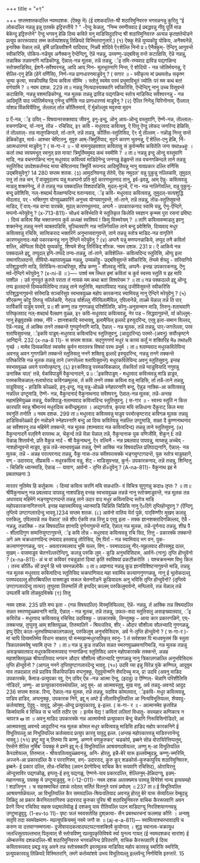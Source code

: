 +++
title = "०९"

+++
सप्तमशतकदल्लि नवमदशक. (ऎक्कु मॆ) 
(ई दशकदल्लि-श्री शठारिमुनिवररु भगवन्ननन्नु कुरितु “ई लोकदल्लि नन्नन्नु इन्नू एतक्कॆ इट्टिरुत्तीयॆ ? ” -ऎन्दु केळलु, “निम्म रमणीयवाद ई प्रबद्धवन्नु नीवु पूर्ति माड बेकॆन्दु इट्टिरुत्तेनॆ” ऎन्दु भगवनु हेळि दिव्य कवितॆ यनु माडिसिदुदरिन्द श्री शठारिमुनिवररु अत्यन्न कृतज्ञतॆयॊडनॆ प्रत्युप काररूपवाद तम्म कर्तव्यांशवन्नु तिळियदॆ विस्मितरागुत्तारॆ.) 
(१) ऎक्कु मॆन्नॆ युय्यकॊट्टु पोकिय, 
अनैक्यनॆन्नॆ, इनाक्कि यॆन्नाल् तन्नॆ, इर्मि प्राडियवीशनै यादियाद, निन्नर्वॆ शोदिये ऎ९शॆल्लि निनो 
प्र॥ ऎनैक्कुम्- ऎन्दिगू आगुवन्तॆ स्वीकरिसि, पोकिय-नडॆयुव अनैक्कनु ऎन्दॆन्दिगू, ऎन्नॆ नन्नन्नु, उय्यण्णु-उद्बविसु वन्तॆ कटाक्षिसि, ऎन्नॆ नन्नन्नु, तन्नाक्कि तन्नवनागि माडिकॊण्डु, ऎन्नाल्-नन्न मूलक, तन्नॆ तन्नन्नु, र्इ तमि-रम्यवाद द्राविड पद्यगळिन्द स्तोत्रमाडिसिद, ईशनै-सर्वेश्वरनन्नु, आदि आय् निन- मूलभूतनागि निन्त, ऎ शोदियॊ - नन्न जोतिर्मयनन्नु, ऎ शॆल्लि-एनु हेळि (हेगॆ वर्णिसि), निर्ण-नन्न प्राणधारणमाडुवॆनु ? 
( सगार ॥ - 
स्वीकृत्य मां प्रथमतो७ सकृष्ण भूम्या कृत्वा, स्वकीयमिह दिव्य कवित्व सीम्मि । स्तोतुं स्वमेव परमं प्रभुमादिभूतं ज्योतिः परं मम कथं बत! वर्णयामि ? ॥ 
नवम दशक. 
229 
ता॥ नन्नन्नु नित्यदास्यक्कागि स्वीकरिसि, ऎन्दॆन्दिगू नानु उच्च विसुवन्तॆ कटाक्षिसि, नन्नन्नु वशमाडिकॊण्डु, नन्न मूलक तन्नन्नु द्राविड पद्यगळिन्द स्तोत्र माडिसिद सर्वॆश्वरनन्नु - नन्न आदिमूर्ति याद ज्योतिर्मयनन्नु एनॆन्दु वर्णिसि नन्न प्राणधारणवं माडुवॆनु ? 
(२) ऎल्लि निनॆन्नु यिरिनॊनाम्, 
र्ऎल्लाल् र्याशन्न र्विकविर्यॆपित्तु, र्तल्लाल् र्तात 
कीर्तित्तमार्य, ऎं 
र्मुकॊल्लुव मवुरुवा मुदन 

प्र र्ऎ-नन्न, र्इ उयिर् – विषयानरसक्तवाद जीवनु, इनु-इन्दु, ऒनु आय-ऒन्दु वस्तुवागि, ऎण्णॆ-नन्न, तॊल्लाल्- वचनगळिन्द, र्या-नानु, तॊन्न - रचिसिद, इ९ कवि - मधुरवाद कवित्ववु, ऎ पित्तु ऎन्दु लोकद जनरिन्द हेळिसि, र्त तॊल्लाल्- तन्न मातुगळिन्दले, र्ता-ताने, तन्नॆ तन्नन्नु, कीर्तित्त-स्तुतिसिद, ऎ९ र्मु तॊल्लम् - नन्नॊळु निन्तु सन्तॆ हेळिकॊडुव, मार्य- आश्चर चेष्टितनु, मूवुरु आम्-त्रिमूर्तियाद, मुदने कारण भूतनन्नु, ऎं शॆल्लि-एनु हेळि, र्नि-आत्मधारणवं माडुवॆनु ? 
( स-गा-र ॥ - 
यो मामनुग्रहवशात् कवितासु सं कुर्वन्ममैव कवितेति जना यथा७७हुः । कर्ता तथा स्वयमभूत् स्वनुत् प्रस माया! त्रिमूर्तिममुमद कथं स्वमीमि ? ॥ 
ता॥ नन्नन्नु इन्दु ऒन्दु वस्तुवागि माडि, नन्न वचनगळिन्द नानु मधुरवाद कवित्ववं माडिदॆनॆन्दु जनगळु हेळुवन्तॆ तन्न वचनगळिन्दले ताने तन्नन्नु स्तुतिसिद उपदेशकर्तनाद माया चेष्टितनाद त्रिमूर्ति रूपनाद आदिमूर्तियन्नु नानु यावप्रकार दल्लि वर्णिसि उद्बविसुवॆनु? 
14 
280 
सप्तम शतक. 
(३) आमुदनिवनन्नु र्ततेयॆ, ऎक् 
नमुदल' वन्नु पुकुन्नु नल्लिकवि, तूमुदल् पत्तु र्ता तन्न चन, ऎं वायुमुदलप्प यन्नु मअप्पनो 
प्रति मुर्द कारणभूतनाद तानु, इर्व-इवन्नु, आम् ऎन्नु- कवित्ववन्नु माडलु शक्तनॆन्दु, र्त ते तन्नन्नु नन्न पक्कदल्लि विशदपडिसि, मुदल्-मुञ्चॆ, ऎं ना- नन्न नालिगॆयल्लि, वन्नु पुकुनु- बन्दु प्रवेशिसि, नल्-शब्दार्थ वैलक्षण्यदिन्द श्लान्यवाद, र्इ कवि- मधुरवाद कवित्ववन्नु, तूमुदल्-सत्यशुद्धि मॊदलाद, पर् - भक्तिगुण योगवुळ्ळवरिगॆ अनुभव योग्यवागुवन्तॆ, र्ता-ताने, तन्नॆ तन्नन्नु, तॊन्न-स्तुतिसुवन्तॆ माडिद, ऎं वाय्-नन्न वाग्वा पारक्कॆ, मुदल् कारणभूतनाद, अप्पनै - उपकारकनाद स्वामि यन्नु, ऎनु-ऎन्दिगॆ, मप्पनो-मरॆयुवॆनु ? 
(x-713-811)- 
सो७यं कविर्भवति मे स्तुतिकृत किलेति स्वज्ञान कृन्मम पुरा रसनां प्रविष्टः । दिव्यं कवित्व मिह भक्तजनाय कुर्व 
अध्यक्षं स्वविषयं ! किमु विस्मरेयम् ? ॥ 
तागि कवित्ववम्माडलु इवनु शक्तनॆन्दु तन्नन्नु ननगॆ व्यक्तपडिसि, मुञ्चितवागि नन्न नालिगॆयल्लि ताने बन्दु प्रवेशिसि, दिव्यवाद मधुर कवित्ववन्नु रचिसि, सात्विकराद भक्तरिगॆ अनुभाव्यवागुवन्तॆ, ताने तन्नन्नु स्तोत्र माडिद-नन्न वागृतिगॆ कारणभूतनाद-महो पकारकनन्नु नानु ऎन्दिगॆ मरॆयुवॆनु ? 
(४) अप्पनै यन्नु मणप्पनन्नाकिये, 
तप्पुद तनै कविर्ता शल्लि, ऒप्पिला विद्यॆये युय्यकॊट्टु, शिप्पमॆ शॆय्दु तिरिकिद्द शीरक. 
नवम दशक. 
231 
प्र। ऎ आकिये नन्न पक्कदल्ले इद्दु, तप्पुदल् इनि-तप्पदे तन्य-तन्नन्नु, र्ता-ताने, कविशॆल्लि- कवित्वदिन्द स्तुतिसि, ऒप्पु इला समानरिल्लदन्तॆ, तीवियो-महापापवुळ्ळ नन्नन्नु, उय्यकॊट्टु- उद्बविसुवन्तॆ स्वीकरिसि, तॆप्पमे शॆयदु - सरियागिये परिशुद्धनागि माडि, तिरिकिन-सञ्चरिसुव, शीघ्र कण्णु - शीलवन्नु नोडि, अप्पनै- इन्तह उपकारकनन्नु, ऎनु मर्व-ऎन्दिगॆ मरॆयुवॆनु ? (x-ni-8 ॥ )—- 
पार्श्व मम स्थित इमां कवितां च कुर्व स्वस्य स्तुतिं य इह मापि पाशील । उर्व गुणयुतं कुरुते पराता तं नायकं मम कथा बत! विश्वरेयम ? ॥ 
ता॥ नन्न पक्कदल्ले इद्दु ऒन्दु तप्प इल्लदन्तॆ दिव्यकवितॆयिन्द तन्नन्नु ताने स्तुतिसि, महापापियाद नन्नन्नू उजीविसुवन्तॆ स्वीकरिसि परिशुद्धनागुवन्तॆ सरिमाडि सञ्चरिसुव स्वभाववुळ्ळ महोप कारकनाद स्वामियन्नु नानु ऎन्दिगॆ मरॆयुवॆनु ? 
(५) शीर्‌कण्णु कॊट्टु तिरुन्नु नर्ल्लिकवि, 
नेर्‌पड र्याशॆल्लु नीरॆयिलामैयिल्, ए‌विलानॆन्नॆ, ताळ्मॆ यॆन्नाल् तन्नॆ ति 
पार् परर्विकवि पाडुम् परमरे, 
प्र॥ शी‌ कण्णु तन्न गुणगळन्नु परिशीलिसि, कॊणु-अनुसन्मान माडि, तिरुनु-श्लाघवागि परिष्कृतवाद नल्-शब्दार्थ वैलक्षण वुळ्ळ, इ९ कवि-मधुरवाद कवित्ववन्नु, नेर पड – सिद्धवागुवन्तॆ, र्या कॊल्लुम्-नानु हेळुवुदक्कॆ तक्क, नीरॆ - ज्ञानशकादि स्वभाववु, इलामैयिल् इल्लदॆ इरुवुदरिन्द, एर्‌वु इला-समान विल्लद, ऎन्नॆ-नन्नन्नु, र्त आक्कि तनगॆ तक्कन्तॆ गुणपूर्णनागि माडि, ऎन्नाल् - नन्न मूलक, तन्नॆ तन्नन्नु, पार्-जगत्तॆल्ला, परव श्लाघिसुवन्तह, र्इकवि पाडुम्-मधुरवाद कवित्वदिन्द स्तुतिसुवनु, (आदुदरिन्द) परमरे-(अवनु) सर्वोत्कृष्टने आगिद्दानॆ. 
232 
(x-na-8 11)- 
स 
सप्तम शतक. 
सद्गुणगर्णा मधुरं च काव्यं 
कर्तुं न शक्तिरिह मे७ तथा७पि गृर्च्छ । मामेव दिव्यकवितां स्वयमेव कुर्वन मारतस्त्र विषयां परमः प्रभुर्म । 
ता॥ श्लाम्यवाद मधुरकवितॆयिन्द अवनन्नु अवन गुणगळिगॆ तक्कन्तॆ स्तुतिसलु ननगॆ शक्तियु इल्लदॆ इरुवुदरिन्द, नन्नन्नु तनगॆ तक्कन्तॆ परिष्करिसि नन्न मूलक तन्नन्नु ताने (जगत्तॆल्ला श्लाघिसुवन्तॆ) मधुरकवितॆयिन्द अवनु स्तुतिसुवनु. इन्तह स्वभाववुळ्ळ अवने परमोत्कृष्टनु. 
(६) इ९कविपाडु 
परमकविकळाल्, 
र्तकविर्ता तन्नॆ प्पाडुवियादि नगुवन्नु डनाक्कि याल्' तन्नॆ, र्वकविपाडुर्मॆ वैकुन्दनादने, 
प्र॥ र्इकविपाडुम् - मधुरवाद कवित्ववन्नु माडि हाडुव, परमकविकळाल्-श्लाघोराद कविगळमूलक, र्त कवि तनगॆ तक्क कवित्व वन्नु माडिसि, र्ता तन्नै-ताने तन्नन्नु, पाडुवियादु - हाडिसि कॊळ्ळदॆ, इनु-इन्दु, नन्नु वन्नु-ऒळ्ळॆ स्नेहपरनागि बन्दु, ऎन्नुड नाक्कि-आ कवित्ववन्नु नन्नल्लि उण्टुमाडि, ऎण्णॆ- नन्न, वैकुन्दनार्द वैकुनाथनाद सर्वॆश्वरनु, ऎन्नाल्-नन्न मूलक, तन्नॆ-अन्तह महामहिमॆयुळ्ळ तन्नन्नु, र्वकविपाडु-श्लाम्यवाद कवित्वदिन्द स्तुतिसुवनु. 
( स-गार ॥ - 
स्वस्य स्तुतिं न किल कारयति स्वन्नु श्रीमानयं मधुरदिव्य कवीन्द्रमूलात । अद्यागतोत्र, कृपया मयि सन्निधाना दैकुराट् किल मया स्वनुतिं तनोति ॥ 
नवम दशक. 
299 
ता॥ मधुरवाद कवित्ववन्नु माडुव परमोत्कृष्टराद कविगळ मूलक तन्नन्नु हाडिसिकॊळ्ळदॆ ईग नन्नॊडनॆ स्नेहपरनागि बन्दु आ दिव्य कवितॆयन्नु नन्नल्लि उण्टुमाडि, साक्षा दै कुण्णनाथनाद आ सर्वॆश्वरनु तन्न महिमॆगॆ तक्कन्तॆ, नन्न मूलक (शाम्यवाद नन्न कवित्वदिन्द) तन्नन्नु ताने स्तुतिसुवनु. 
(७) वैकुन्दनादर्नॆ वल्‌विनै वायस्थ अ, 
चॆ‌कुर्न्द तन्नॆ यॆन्ना यॆन्नाल् तन्नॆ, वैकुन्दनाक पुक वणिजीवि, 
शॆकुन् 
E 
तन्नॆ यॆन्नाळ् शितार्वनो, 
प्रति वैकुन्न नार्द - श्री वैकुनाथनु, ऎ९ वल्विनै - नन्न प्रबलवाद पापवन्नु, माय्सन्नु अच्चॆय् - नाशहॊन्दुवन्तॆ माडुव, कुन्न तन्नॆ-स्वभाववुळ्ळ तन्नन्नु, ऎण्णॆ आक्कि नन्न विषयदल्लि प्रतिपाद्यनागि, ऎन्नाल्- नन्न मूलक, तन्नॆ - अन्नह परात्परनाद तन्नन्नु, वैकु नाक-तन्न सर्वॆश्वरत्वक्कॆ भङ्गवुण्टागदन्तॆ, पुक स्तोत्र माडुवहागॆ, वण् - उदारवाद, तीव्रकवि – मधुरकवित्व वन्नु, शॆट् - माडिसुवन्तह, कुर्न्- उपकारकनाद, तन्नॆ तन्नन्नु, शिन्दित्तु - चिन्निसि ध्यानमाडि, ऎन्नाळ् -- यावाग, आर्वनो - तृप्ति 
हॊ०दुवॆनु ? 
(A-na-811)- 
वैकुनाथ इह मे प्रबलाघहना 
3 

मारतर नुतिमेव हि कर्तुकामः । दिव्यां कवित्व सरणिं मयि सन्नधाति- 
वं विचित्र सुगुणन्नु कदा७ तृप्तः ? ॥ 
ता॥ श्रीवैकुनाथनु नन्न प्रबलवाद पापवन्नु नाशपडिसु वन्तह स्वभाववुळ्ळ तन्नन्ने नानु स्तोत्रमाडुवन्तॆ, नन्न मूलक तन्न अपारवाद महिमॆगॆ भङ्गवुण्टागदन्तॆ तन्नन्नु ताने उदार वाद मधुर कवित्वदिन्द स्तोत्र माडि महोपकारकनागिरुत्तानॆ. इन्तह महास्वामियन्नु ध्यानमाडि चिन्निसि चिन्निसि नानु ऎ०दिगॆ तृप्तिहॊन्दुवनु ? (ऎन्दिगू तृप्तिये उण्टागलारदॆन्दु भाववु.)234 
सप्तम शतक. 
(८) आर्वनो वातिय यॆर्रा पुर्क, 
पार्‌विण्णीर मुखम् कलन्नु परुकिलु, ए‌विलावन्नॆ तन्न यॆन्नाल्' तन्नॆ शी‌प र्एकवि तन्न तित्तु 
प्र एर्‌वु इला - तक्क ज्ञानशक्तादिगळिल्लद, ऎन्नै - नन्नन्नु, तन्नाक्कि - तन्न विषयदल्लि ज्ञानादि पूर्णनागुवन्तॆ माडि, ऎन्नाल् नन्न मूलक, तन्नॆ-पूर्णनाद तन्नन्नु, शीघ्र पै - शीलादिगुण सम्पत्तियुण्टागुवन्तॆ, र्इ कवि तॊन्न - मधुरवाद कवित्ववन्नु रचि सिद, तित्तु - प्रकारक्कॆ तक्कन्तॆ अगॆ अम चक्रधारणदिन्द रम्यवाद हस्तवन्नु तोरिसिद, ऎम् पिर्रा - नन्न स्वामियाद भग वन, पुक-कल्याणगुणगळन्नु, पार् - अवतारस्वलवाद भूमि यल्ल, विण् - परमपददल्लू नीर्-व्यूहलवाद क्षीरसमुद्र दल्ल, मुखम् - वासमाडुव चेतनरॆल्लरॊन्दिगू, कलन्नु परुकि लुम् - कूडि अनुभविसिदरू, आर्वनॆ-(नानु) तृप्ति हॊन्दुवॆनो ? 
(x-na-811)- 
अं च वां कविवरं रचन्नुडारां दिव्यां कृतिं स्वविषयां प्रकटीकरोति । यश्चक्रभन्मम विभुः किल । तस्य कीर्ति० 
सॊं प्रभुर्न हि भवे यमनन्नलोकैः ॥ 
ता॥ अज्ञनाद नन्नन्नू 
कूड ज्ञानविशिष्टनागुवन्तॆ माडि, तन्नन्नु नन्न मूलक मधुरवाद कवित्वदिन्द स्तुतिसिद चक्रपाणियाद महा स्वामिय कल्याणगुणगळन्नु, नानु ई भूलोकदल्लू परमपददल्लू क्षीराब्बियल्लि वासमाडुव सकल चेतनरॊडनॆ कूडियादरू अनु भविसि तृप्ति हॊन्दुवॆनो? (तृप्तिये उण्टागलारदॆन्दु तात्पर) 
तुप्पुरवा तिरुमार्लि ती‌ इप्पदिर् कालम् परुकिलुमार्वनो, मप्पिलावॆ, तन्न यॆन्नाल् तन्नॆ उप्पलर्वि कवि तॊन्नवुदविक्के 
(९) तित्तु 

नवम दशक. 
235 
प्रति मप्प इला - (नन्न विषयदल्लि) विस्मृतियिल्लद, ऎन्नॆ- नन्नन्नु, र्त आक्कि तन्न विषयदल्लि सन्नत स्मरणवुळ्ळवनागि माडि, ऎन्नाल् - नन्न मूलक, तन्नॆ तन्नन्नु, उफल-सदा स्तुतिसलु असङ्ख्यातवाद, र्इ कविरॊन्न - मधुरवाद कवित्ववन्नु रचिसिद उदविक्कु - उपकारक्कॆ, तिन्त्तुक्कु – आया कार प्रकारगळिगॆ, एय्- तक्कन्तह, तुप्पुरवु आम् शक्तियुळ्ळ, तिरुमालिगॆ - श्रियःपतिय, शीर् - औदार सौशील्य सौलभ्यादि गुणगळन्नु, इप्पु ऎदिर् काल-भूतभविष्यत्कालगळल्लू, परुकिलुम् अनुभविसिदरू, अर्व नॆ-तृप्ति हॊन्दुवॆनो ? 
( स-गा-र )- 
मां चापि दिव्यमतिमेव विधान साक्षात् यो मन्मखान्मधुरसतिकृत् स्वनु- 1 तं सर्वशक्त पि माधवमुत्तमं किं 
स्तुता त्रिकालसमयेषु भवामि तृप्तः ? । 
ता॥ नन्न न्नू कूड तन्नल्लि सन्नत स्मरणवुळ्ळवनागिमाडि, नन्न मूलक तन्नन्नु असङ्ख्यातवाद मधुरकवित्वरूपवाद गन्यगळिन्द स्तुतिसिद अवन महोपकारक्कॆ तक्कन्तॆ, अन्नह महाशक्तियुळ्ळ श्रीयःपतियाद भगवन औदार सौशील्य सौलभ्यादि गुणगळन्नु नानु त्रिकालगळल्लि अनुभविसिदरू तृप्ति हॊन्दुवॆनो ? (आगलू ननगॆ तृप्तियुण्टागलारदॆन्दु भाववु. 
(१०) उदवि य्या इन्नु यिरॆन्न वुकॆ कण्णिल्, 
आदुवुम माव तन्नदन्नाल् तन्नॆ 
प्रदविय र्विकविपाडिय वप्पनुक्कु, 
ऎदुवुमॊन्मनि 
शॆ‍वदिच्चु मज्, 
प्र! उदवि (अवनु माडिद उपकारक्कॆ, कैमाड-प्रत्युपका रवु, ऎन् उयिर् ऎन्न -नन्न आत्मा ऎन्दु, (इदन्नु) उ ऎण्णिल्- चॆन्नागि परिशीलिसि नोडिदरॆ, अण्णु- आ प्रत्युपकारावस्थॆयल्लि, अदु वुम्- आ आत्मवस्तुवू, मुख मत्तु, अर्व तन्नदु-अवनदे आदुद 
236 
सप्तम शतक. 
रिन्द, ऎन्नाल्-नन्न मूलक, तन्नॆ तन्नन्नु, पदविय कोमलवाद, र्इकवि- मधुर कवित्ववन्नु, पाडिय हाडिद, अप्पनुक्कु, उपकारक निगॆ, इद्दु म् अष्टे ई लीलाविभूतियल्लि आ नित्यविभूतियल्ल, शॆयवदु- कर्तव्यांशवु, ऎदुवु - यावुदू, ऒनुम्-ऒन्दु प्रत्युपकारवू, इ-इल्ल. 
( स-गा- र ॥ - 
आत्मानमेव कृतविन्न किमर्पयामि 
वं विचिन्न स च भाति तदीर एव । इत्येव वेद्य ! कवितां ललितां विधातु- सस्यहार कणिकात्र न चापरत्र 
ఆ 
ता ॥ अवनु माडिद उपकारक्कॆ नन्न आत्मार्पणवे प्रत्युपकार बॆन्दु चॆन्नागि निरूपिसिनोडिदरॆ, आ आत्मवस्तुवू अवनदे आदुदरिन्द नन्न मूलक कोमल मधुर कवित्ववन्नु माडिसि हाडिद महोप कारकनिगॆ ई विभूतियल्लू आ निभूतियल्लि कर्तव्यवाद प्रत्युप कारवु यावुदू इल्ल. (अन्तह महोपकारवन्नु माडिरुत्तानॆन्दु भाववु.) 
(११) इष्टु मट्टु म् तिरुमा यि कण्णु, अण्णने वण्‌कुरुकर्' चडकोर्प, इब्बने सॊन्न वोरायिरॆत्तिप्पत्तुम्, ऎस्सॆने शॆल्लि नुर्मिब' पयक्कु 
मे 
प्रश्नॆ इद्दु म्-ई विभूतियल्लि आश्रयणदशॆयल्ल, अण्णु म्-आ विभूतियल्लि कैरदशॆयल्ल, तिरुमाल् - श्रीयःपतित्ववुळ्ळवनन्नु, अनि- हॊरतु, इन्नै-बेरॆ यारू इल्लवॆम्बुदन्नु, कण्णु-स्मरिसि, अज्जने-आ प्रकारदल्लि कै र पररागिरुव, वण्- उदारराद, कुरु कूर् शडकोर्स-कुरुकापुरिय शठारिमुनिवररु, इब्बने- ई प्रकार दल्लि, तॊन्न-रचिसिद (अवन प्रेरणॆयिन्द वाचिक कैर रूपवागि रचिसिद), ओरायिरत्तु ऒन्दुसाविर पद्यगळॊळु, इप्पत्तु-ई हत्तु पद्यगळु, ऎण्णने-याव प्रकारदल्लि, शॆल्लिनुम्-हेळिदाग्यू, इन्नम्- महाननवन्नु, पयक्कु मे उण्टुमाडुवुवु. 
न 
(-12-011)- 
नवम दशक 
अताक्यमत्र परमन्नु विनेरेशं नान्य इत्ययमहो ! शठजिनुन । 
च सहस्रमाचितं दशकं तदेतत् सर्तितं वितनुते परमं प्रमोदम् ॥ 
237 
ता॥ ई विभूतियल्लि आश्रयणवेळॆयल्ल, आ विभूतियल्लि कैर समयदल्लि-श्रियःपतियाद अवनन्नु हॊरतु बेरॆ यारू सेव्यरिल्ल वॆम्बुदन्नु तिळिदु आ प्रकार कैरनिरतरागिरुव उदारराद कुरुका पुरिय श्री शठारिमुनिवररु वाचिक कैररूपवागि अवन प्रेरणॆ यिन्द रचिसिद सहस्र पद्यमालॆयॊळु ई दशकवु याव रीतियल्लि पठन माडिदाग्यू निरतिशयाननवन्नु उण्टुमाडुवुदु. 
(1-ev-to 11)- 
पृष्टः फलं स्ववसतेरिह दुश्‌काया- सैन प्रबस्थरचनां फलमाह कौरिः । अन्यषु सतृपि तदा स्वमपेक्षमाण- मप्रत्युपकियममुं नवमे जगौ सः ॥ 
(aj-e-a-811)— 
स्वामित्वाश्चरभावादपि च करुण या दत्तवाग्नम्मणत्वा- दुजीवापादकत्वादघटघटनाशक्तिवै कुयोगात् । शुद्ध स्वानत्व-चक्रायुध जलधिसुतावल्लभात् पितृत्वात् सै स्तोत्रविष्णु रप्रत्युपकृतिविषये र्स्वा युनत्य गायत् 
(ई नवमदशकद सारांश) 
ई ऒम्बत्तनॆय दशकदल्लि-श्री शठारिमुनिवररु भगवन्ननिन्द प्रेरितरागि, वाचिक कैररूपवागि ई दिव्य कवितारूपवाद प्रबद्ध वन्नु अवने तन्न स्तोत्रक्कागि इवरमूलक माडिसिद महोप कारवन्नु स्मरिसि स्मरिसि, प्रत्युपकारवन्नु तिळियदॆ विस्मितरागि, तमगॆ कर्तव्यांशवे उभय विभूतियल्लू इल्लवॆन्दु निर्णयिसि इरुत्तारॆ. 
15 

